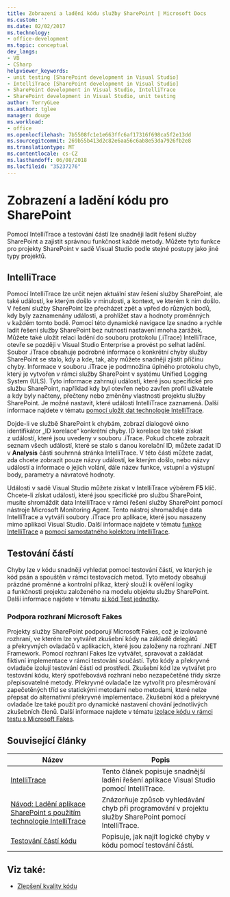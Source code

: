 ```yaml
---
title: Zobrazení a ladění kódu služby SharePoint | Microsoft Docs
ms.custom: ''
ms.date: 02/02/2017
ms.technology:
- office-development
ms.topic: conceptual
dev_langs:
- VB
- CSharp
helpviewer_keywords:
- unit testing [SharePoint development in Visual Studio]
- IntelliTrace [SharePoint development in Visual Studio]
- SharePoint development in Visual Studio, IntelliTrace
- SharePoint development in Visual Studio, unit testing
author: TerryGLee
ms.author: tglee
manager: douge
ms.workload:
- office
ms.openlocfilehash: 7b5508fc1e1e663ffc6af17316f698ca5f2e13dd
ms.sourcegitcommit: 269b55b413d2c82e6aa56c6ab8e53da7926fb2e8
ms.translationtype: MT
ms.contentlocale: cs-CZ
ms.lasthandoff: 06/08/2018
ms.locfileid: "35237276"
---
```

# <a name="verifying-and-debugging-sharepoint-code"></a>Zobrazení a ladění kódu pro SharePoint

Pomocí IntelliTrace a testování částí lze snadněji ladit řešení služby SharePoint a zajistit správnou funkčnost každé metody. Můžete tyto funkce pro projekty SharePoint v sadě Visual Studio podle stejné postupy jako jiné typy projektů.

## <a name="intellitrace"></a>IntelliTrace

Pomocí IntelliTrace lze určit nejen aktuální stav řešení služby SharePoint, ale také událostí, ke kterým došlo v minulosti, a kontext, ve kterém k nim došlo. V řešení služby SharePoint lze přecházet zpět a vpřed do různých bodů, kdy byly zaznamenány události, a prohlížet stav a hodnoty proměnných v každém tomto bodě. Pomocí této dynamické navigace lze snadno a rychle ladit řešení služby SharePoint bez nutnosti nastavení mnoha zarážek. Můžete také uložit relaci ladění do souboru protokolu (.iTrace) IntelliTrace, otevře se později v Visual Studio Enterprise a provést po selhat ladění. Soubor .iTrace obsahuje podrobné informace o konkrétní chyby služby SharePoint se stalo, kdy a kde, tak, aby můžete snadněji zjistit příčinu chyby. Informace v souboru .iTrace je podmnožina úplného protokolu chyb, který je vytvořen v rámci služby SharePoint v systému Unified Logging System (ULS). Tyto informace zahrnují události, které jsou specifické pro službu SharePoint, například kdy byl otevřen nebo zavřen profil uživatele a kdy byly načteny, přečteny nebo změněny vlastnosti projektu služby SharePoint. Je možné nastavit, které události IntelliTrace zaznamená. Další informace najdete v tématu [pomocí uložit dat technologie IntelliTrace](../debugger/using-saved-intellitrace-data.md).

Dojde-li ve službě SharePoint k chybám, zobrazí dialogové okno identifikátor „ID korelace“ konkrétní chyby. ID korelace lze také získat z událostí, které jsou uvedeny v souboru .iTrace. Pokud chcete zobrazit seznam všech událostí, které se stalo s danou korelační ID, můžete zadat ID v **Analysis** části souhrnná stránka IntelliTrace. V této části můžete zadat, zda chcete zobrazit pouze názvy událostí, ke kterým došlo, nebo názvy událostí a informace o jejich volání, dále název funkce, vstupní a výstupní body, parametry a návratové hodnoty.

Události v sadě Visual Studio můžete získat v IntelliTrace výběrem **F5** klíč. Chcete-li získat události, které jsou specifické pro službu SharePoint, musíte shromáždit data IntelliTrace v rámci řešení služby SharePoint pomocí nástroje Microsoft Monitoring Agent. Tento nástroj shromažďuje data IntelliTrace a vytváří soubory .iTrace pro aplikace, které jsou nasazeny mimo aplikaci Visual Studio. Další informace najdete v tématu [funkce IntelliTrace](../debugger/intellitrace-features.md) a [pomocí samostatného kolektoru IntelliTrace](../debugger/using-the-intellitrace-stand-alone-collector.md).

## <a name="unit-testing"></a>Testování částí

Chyby lze v kódu snadněji vyhledat pomocí testování částí, ve kterých je kód psán a spouštěn v rámci testovacích metod. Tyto metody obsahují prázdné proměnné a kontrolní příkaz, který slouží k ověření logiky a funkčnosti projektu založeného na modelu objektu služby SharePoint. Další informace najdete v tématu [si kód Test jednotky](../test/unit-test-your-code.md).

### <a name="support-for-microsoft-fakes-framework"></a>Podpora rozhraní Microsoft Fakes

Projekty služby SharePoint podporují Microsoft Fakes, což je izolované rozhraní, ve kterém lze vytvářet zkušební kódy na základě delegátů a překryvných ovladačů v aplikacích, které jsou založeny na rozhraní .NET Framework. Pomocí rozhraní Fakes lze vytvářet, spravovat a zakládat fiktivní implementace v rámci testování součástí. Tyto kódy a překryvné ovladače izolují testování částí od prostředí. Zkušební kód lze vytvářet pro testování kódu, který spotřebovává rozhraní nebo nezapečetěné třídy skrze přepisovatelné metody. Překryvné ovladače lze vytvořit pro přesměrování zapečetěných tříd se statickými metodami nebo metodami, které nelze přepsat do alternativní překryvné implementace. Zkušební kód a překryvné ovladače lze také použít pro dynamické nastavení chování jednotlivých zkušebních členů. Další informace najdete v tématu [izolace kódu v rámci testu s Microsoft Fakes](../test/isolating-code-under-test-with-microsoft-fakes.md).

## <a name="related-articles"></a>Související články

|Název|Popis|
|-----------|-----------------|
|[IntelliTrace](../debugger/intellitrace.md)|Tento článek popisuje snadnější ladění řešení aplikace Visual Studio pomocí IntelliTrace.|
|[Návod: Ladění aplikace SharePoint s použitím technologie IntelliTrace](../sharepoint/walkthrough-debugging-a-sharepoint-application-by-using-intellitrace.md)|Znázorňuje způsob vyhledávání chyb při programování v projektu služby SharePoint pomocí IntelliTrace.|
|[Testování částí kódu](../test/unit-test-your-code.md)|Popisuje, jak najít logické chyby v kódu pomocí testování částí.|

## <a name="see-also"></a>Viz také:

- [Zlepšení kvality kódu](../test/improve-code-quality.md)